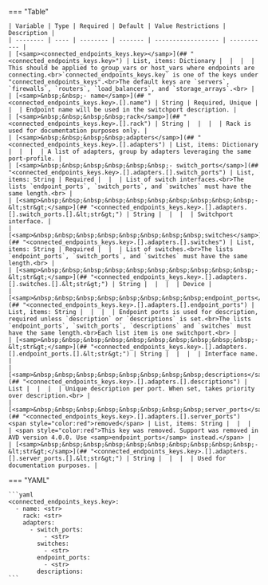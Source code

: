 <!--
  ~ Copyright (c) 2023 Arista Networks, Inc.
  ~ Use of this source code is governed by the Apache License 2.0
  ~ that can be found in the LICENSE file.
  -->
=== "Table"

    | Variable | Type | Required | Default | Value Restrictions | Description |
    | -------- | ---- | -------- | ------- | ------------------ | ----------- |
    | [<samp><connected_endpoints_keys.key></samp>](## "<connected_endpoints_keys.key>") | List, items: Dictionary |  |  |  | This should be applied to group_vars or host_vars where endpoints are connecting.<br>`connected_endpoints_keys.key` is one of the keys under "connected_endpoints_keys".<br>The default keys are `servers`, `firewalls`, `routers`, `load_balancers`, and `storage_arrays`.<br> |
    | [<samp>&nbsp;&nbsp;- name</samp>](## "<connected_endpoints_keys.key>.[].name") | String | Required, Unique |  |  | Endpoint name will be used in the switchport description. |
    | [<samp>&nbsp;&nbsp;&nbsp;&nbsp;rack</samp>](## "<connected_endpoints_keys.key>.[].rack") | String |  |  |  | Rack is used for documentation purposes only. |
    | [<samp>&nbsp;&nbsp;&nbsp;&nbsp;adapters</samp>](## "<connected_endpoints_keys.key>.[].adapters") | List, items: Dictionary |  |  |  | A list of adapters, group by adapters leveraging the same port-profile. |
    | [<samp>&nbsp;&nbsp;&nbsp;&nbsp;&nbsp;&nbsp;- switch_ports</samp>](## "<connected_endpoints_keys.key>.[].adapters.[].switch_ports") | List, items: String | Required |  |  | List of switch interfaces.<br>The lists `endpoint_ports`, `switch_ports`, and `switches` must have the same length.<br> |
    | [<samp>&nbsp;&nbsp;&nbsp;&nbsp;&nbsp;&nbsp;&nbsp;&nbsp;&nbsp;&nbsp;- &lt;str&gt;</samp>](## "<connected_endpoints_keys.key>.[].adapters.[].switch_ports.[].&lt;str&gt;") | String |  |  |  | Switchport interface. |
    | [<samp>&nbsp;&nbsp;&nbsp;&nbsp;&nbsp;&nbsp;&nbsp;&nbsp;switches</samp>](## "<connected_endpoints_keys.key>.[].adapters.[].switches") | List, items: String | Required |  |  | List of switches.<br>The lists `endpoint_ports`, `switch_ports`, and `switches` must have the same length.<br> |
    | [<samp>&nbsp;&nbsp;&nbsp;&nbsp;&nbsp;&nbsp;&nbsp;&nbsp;&nbsp;&nbsp;- &lt;str&gt;</samp>](## "<connected_endpoints_keys.key>.[].adapters.[].switches.[].&lt;str&gt;") | String |  |  |  | Device |
    | [<samp>&nbsp;&nbsp;&nbsp;&nbsp;&nbsp;&nbsp;&nbsp;&nbsp;endpoint_ports</samp>](## "<connected_endpoints_keys.key>.[].adapters.[].endpoint_ports") | List, items: String |  |  |  | Endpoint ports is used for description, required unless `description` or `descriptions` is set.<br>The lists `endpoint_ports`, `switch_ports`, `descriptions` and `switches` must have the same length.<br>Each list item is one switchport.<br> |
    | [<samp>&nbsp;&nbsp;&nbsp;&nbsp;&nbsp;&nbsp;&nbsp;&nbsp;&nbsp;&nbsp;- &lt;str&gt;</samp>](## "<connected_endpoints_keys.key>.[].adapters.[].endpoint_ports.[].&lt;str&gt;") | String |  |  |  | Interface name. |
    | [<samp>&nbsp;&nbsp;&nbsp;&nbsp;&nbsp;&nbsp;&nbsp;&nbsp;descriptions</samp>](## "<connected_endpoints_keys.key>.[].adapters.[].descriptions") | List |  |  |  | Unique description per port. When set, takes priority over description.<br> |
    | [<samp>&nbsp;&nbsp;&nbsp;&nbsp;&nbsp;&nbsp;&nbsp;&nbsp;server_ports</samp>](## "<connected_endpoints_keys.key>.[].adapters.[].server_ports") <span style="color:red">removed</span> | List, items: String |  |  |  | <span style="color:red">This key was removed. Support was removed in AVD version 4.0.0. Use <samp>endpoint_ports</samp> instead.</span> |
    | [<samp>&nbsp;&nbsp;&nbsp;&nbsp;&nbsp;&nbsp;&nbsp;&nbsp;&nbsp;&nbsp;- &lt;str&gt;</samp>](## "<connected_endpoints_keys.key>.[].adapters.[].server_ports.[].&lt;str&gt;") | String |  |  |  | Used for documentation purposes. |

=== "YAML"

    ```yaml
    <connected_endpoints_keys.key>:
      - name: <str>
        rack: <str>
        adapters:
          - switch_ports:
              - <str>
            switches:
              - <str>
            endpoint_ports:
              - <str>
            descriptions:
    ```
